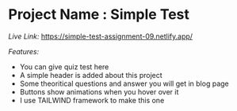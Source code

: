 # Project Name : Simple Test

*Live Link:* https://simple-test-assignment-09.netlify.app/

*Features:*
* You can give quiz test here
* A simple header is added about this project
* Some theoritical questions and answer you will get in blog page
* Buttons show animations when you hover over it
* I use TAILWIND framework to make this one